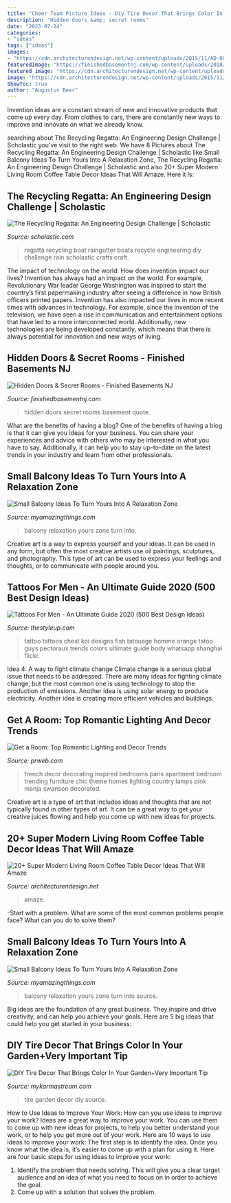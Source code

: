 ```yaml
---
title: "Cheer Team Picture Ideas - Diy Tire Decor That Brings Color In Your Garden+very Important Tip"
description: "Hidden doors &amp; secret rooms"
date: "2023-07-24"
categories:
- "ideas"
tags: ["ideas"]
images:
- "https://cdn.architecturendesign.net/wp-content/uploads/2015/11/AD-08-best-coffee-table-decor-ideas.jpg"
featuredImage: "https://finishedbasementnj.com/wp-content/uploads/2018/12/IMG_2894.jpg"
featured_image: "https://cdn.architecturendesign.net/wp-content/uploads/2015/11/AD-08-best-coffee-table-decor-ideas.jpg"
image: "https://cdn.architecturendesign.net/wp-content/uploads/2015/11/AD-08-best-coffee-table-decor-ideas.jpg"
ShowToc: true
author: "Augustus Beer"
---
```



Invention ideas are a constant stream of new and innovative products that come up every day. From clothes to cars, there are constantly new ways to improve and innovate on what we already know. 

	

		
searching about The Recycling Regatta: An Engineering Design Challenge | Scholastic you've visit to the right web. We have 8 Pictures about The Recycling Regatta: An Engineering Design Challenge | Scholastic like Small Balcony Ideas To Turn Yours Into A Relaxation Zone, The Recycling Regatta: An Engineering Design Challenge | Scholastic and also 20+ Super Modern Living Room Coffee Table Decor Ideas That Will Amaze. Here it is:
		
    
## The Recycling Regatta: An Engineering Design Challenge | Scholastic

<img loading=lazy src="https://www.scholastic.com/content/dam/teachers/blogs/meghan-everette/migrated-files/regattaboats.jpg" onerror="this.onerror=null;this.src='https://tse4.mm.bing.net/th?id=OIP.2q8rp-AJjaf9q_28A-UC5gHaLH&amp;pid=15.1';" alt="The Recycling Regatta: An Engineering Design Challenge | Scholastic">

_Source: scholastic.com_

>regatta recycling boat raingutter boats recycle engineering diy challenge rain scholastic crafts craft. 

	

The impact of technology on the world: How does invention impact our lives?
Invention has always had an impact on the world. For example, Revolutionary War leader George Washington was inspired to start the country’s first papermaking industry after seeing a difference in how British officers printed papers. Invention has also impacted our lives in more recent times with advances in technology. For example, since the invention of the television, we have seen a rise in communication and entertainment options that have led to a more interconnected world. Additionally, new technologies are being developed constantly, which means that there is always potential for innovation and new ways of living.

    
## Hidden Doors &amp; Secret Rooms - Finished Basements NJ

<img loading=lazy src="https://finishedbasementnj.com/wp-content/uploads/2018/12/IMG_2894.jpg" onerror="this.onerror=null;this.src='https://tse3.mm.bing.net/th?id=OIP.hCmTZO_MVwONsgK5qjz4KAHaJ4&amp;pid=15.1';" alt="Hidden Doors &amp; Secret Rooms - Finished Basements NJ">

_Source: finishedbasementnj.com_

>hidden doors secret rooms basement quote. 

	

What are the benefits of having a blog?
One of the benefits of having a blog is that it can give you ideas for your business. You can share your experiences and advice with others who may be interested in what you have to say. Additionally, it can help you to stay up-to-date on the latest trends in your industry and learn from other professionals.

    
## Small Balcony Ideas To Turn Yours Into A Relaxation Zone

<img loading=lazy src="https://myamazingthings.com/wp-content/uploads/2017/08/small-balcony-ideas-4.jpg" onerror="this.onerror=null;this.src='https://tse4.mm.bing.net/th?id=OIP.7Zr1n1zSEKktPr042skX9QHaLA&amp;pid=15.1';" alt="Small Balcony Ideas To Turn Yours Into A Relaxation Zone">

_Source: myamazingthings.com_

>balcony relaxation yours zone turn into. 

	

Creative art is a way to express yourself and your ideas. It can be used in any form, but often the most creative artists use oil paintings, sculptures, and photography. This type of art can be used to express your feelings and thoughts, or to communicate with people around you.

    
## Tattoos For Men - An Ultimate Guide 2020 (500 Best Design Ideas)

<img loading=lazy src="https://thestyleup.com/wp-content/uploads/2015/09/Chest-Tattoos-for-Men-120.jpg" onerror="this.onerror=null;this.src='https://tse4.mm.bing.net/th?id=OIP.Ti1RppqYEdOyR8Cv7aj8dgHaLC&amp;pid=15.1';" alt="Tattoos For Men - An Ultimate Guide 2020 (500 Best Design Ideas)">

_Source: thestyleup.com_

>tattoo tattoos chest koi designs fish tatouage homme orange tatoo guys pectoraux trends colors ultimate guide body whatsapp shanghai flickr. 

	

Idea 4: A way to fight climate change
Climate change is a serious global issue that needs to be addressed. There are many ideas for fighting climate change, but the most common one is using technology to stop the production of emissions. Another idea is using solar energy to produce electricity. Another idea is creating more efficient vehicles and buildings.

    
## Get A Room: Top Romantic Lighting And Decor Trends

<img loading=lazy src="http://ww1.prweb.com/prfiles/2013/01/29/10375548/french-style-decorating.jpg" onerror="this.onerror=null;this.src='https://tse4.mm.bing.net/th?id=OIP.FIX5Uz3ipkri728pRejmaAHaJ3&amp;pid=15.1';" alt="Get a Room: Top Romantic Lighting and Decor Trends">

_Source: prweb.com_

>french decor decorating inspired bedrooms paris apartment bedroom trending furniture chic theme homes lighting country lamps pink manja swanson decorated. 

	

Creative art is a type of art that includes ideas and thoughts that are not typically found in other types of art. It can be a great way to get your creative juices flowing and help you come up with new ideas for projects.

    
## 20+ Super Modern Living Room Coffee Table Decor Ideas That Will Amaze

<img loading=lazy src="https://cdn.architecturendesign.net/wp-content/uploads/2015/11/AD-08-best-coffee-table-decor-ideas.jpg" onerror="this.onerror=null;this.src='https://tse3.mm.bing.net/th?id=OIP.K7OhAxHTADx0yHzbMnSYjQHaLJ&amp;pid=15.1';" alt="20+ Super Modern Living Room Coffee Table Decor Ideas That Will Amaze">

_Source: architecturendesign.net_

>amaze. 

	

-Start with a problem. What are some of the most common problems people face? What can you do to solve them? 

    
## Small Balcony Ideas To Turn Yours Into A Relaxation Zone

<img loading=lazy src="http://myamazingthings.com/wp-content/uploads/2017/08/small-balcony-ideas-2.jpg" onerror="this.onerror=null;this.src='https://tse3.mm.bing.net/th?id=OIP.Q-95yTDRgD7X10sohoclhgHaLH&amp;pid=15.1';" alt="Small Balcony Ideas To Turn Yours Into A Relaxation Zone">

_Source: myamazingthings.com_

>balcony relaxation yours zone turn into source. 

	

Big ideas are the foundation of any great business. They inspire and drive creativity, and can help you achieve your goals. Here are 5 big ideas that could help you get started in your business:

    
## DIY Tire Decor That Brings Color In Your Garden+Very Important Tip

<img loading=lazy src="https://mykarmastream.com/wp-content/uploads/2017/06/tire-garden-decor-11.jpg" onerror="this.onerror=null;this.src='https://tse2.mm.bing.net/th?id=OIP.V51Bwf78I7zI6UEJtbLP9wHaJ4&amp;pid=15.1';" alt="DIY Tire Decor That Brings Color In Your Garden+Very Important Tip">

_Source: mykarmastream.com_

>tire garden decor diy source. 

	

How to Use Ideas to Improve Your Work: How can you use ideas to improve your work?
Ideas are a great way to improve your work. You can use them to come up with new ideas for projects, to help you better understand your work, or to help you get more out of your work. Here are 10 ways to use ideas to improve your work: 
The first step is to identify the idea. Once you know what the idea is, it’s easier to come up with a plan for using it. Here are four basic steps for using ideas to improve your work: 
1) Identify the problem that needs solving. This will give you a clear target audience and an idea of what you need to focus on in order to achieve the goal. 
2) Come up with a solution that solves the problem.

